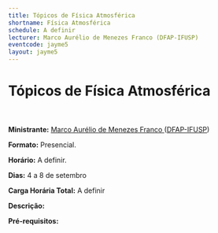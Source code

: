 ```yaml
---
title: Tópicos de Física Atmosférica
shortname: Física Atmosférica
schedule: A definir
lecturer: Marco Aurélio de Menezes Franco (DFAP-IFUSP)
eventcode: jayme5
layout: jayme5
---
```

# Tópicos de Física Atmosférica <br><br>

**Ministrante:** [Marco Aurélio de Menezes Franco ](http://lattes.cnpq.br/4378847535126616) ([DFAP-IFUSP](https://portal.if.usp.br/pesquisa/pt-br/grupos-do-ifusp/fap))

**Formato:** Presencial.

**Horário:** A definir.

**Dias:** 4 a 8 de setembro 

**Carga Horária Total:** A definir

**Descrição:** 

**Pré-requisitos:** 
